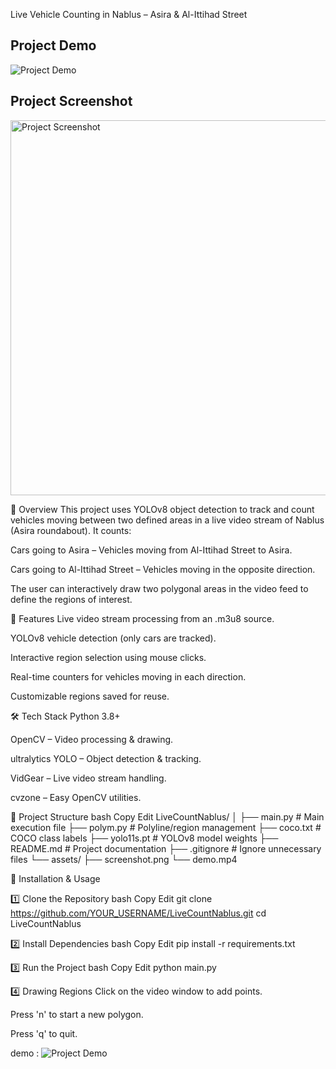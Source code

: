 Live Vehicle Counting in Nablus – Asira & Al-Ittihad Street

## Project Demo

![Project Demo](assets/demo2.gif)

## Project Screenshot

<img src="assets/screenshot.png" alt="Project Screenshot" width="600">

📌 Overview
This project uses YOLOv8 object detection to track and count vehicles moving between two defined areas in a live video stream of Nablus (Asira roundabout).
It counts:

Cars going to Asira – Vehicles moving from Al-Ittihad Street to Asira.

Cars going to Al-Ittihad Street – Vehicles moving in the opposite direction.

The user can interactively draw two polygonal areas in the video feed to define the regions of interest.

🎯 Features
Live video stream processing from an .m3u8 source.

YOLOv8 vehicle detection (only cars are tracked).

Interactive region selection using mouse clicks.

Real-time counters for vehicles moving in each direction.

Customizable regions saved for reuse.

🛠 Tech Stack
Python 3.8+

OpenCV – Video processing & drawing.

ultralytics YOLO – Object detection & tracking.

VidGear – Live video stream handling.

cvzone – Easy OpenCV utilities.

📂 Project Structure
bash
Copy
Edit
LiveCountNablus/
│
├── main.py # Main execution file
├── polym.py # Polyline/region management
├── coco.txt # COCO class labels
├── yolo11s.pt # YOLOv8 model weights
├── README.md # Project documentation
├── .gitignore # Ignore unnecessary files
└── assets/
├── screenshot.png
└── demo.mp4

🚀 Installation & Usage

1️⃣ Clone the Repository
bash
Copy
Edit
git clone https://github.com/YOUR_USERNAME/LiveCountNablus.git
cd LiveCountNablus

2️⃣ Install Dependencies
bash
Copy
Edit
pip install -r requirements.txt

3️⃣ Run the Project
bash
Copy
Edit
python main.py

4️⃣ Drawing Regions
Click on the video window to add points.

Press 'n' to start a new polygon.

Press 'q' to quit.

demo :
![ Project Demo ](https://drive.google.com/file/d/1ejpGv7rYeYLBHh5u_6WVuaebNq25JIIx/view?usp=sharing)
